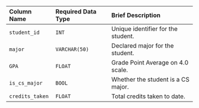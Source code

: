 | Column Name     | Required Data Type | Brief Description                      |
| :---            | :---               | :---                                   |
| `student_id`    | `INT`              | Unique identifier for the student.     |
| `major`         | `VARCHAR(50)`      | Declared major for the student.        |
| `GPA`           | `FLOAT`            | Grade Point Average on 4.0 scale.      |
| `is_cs_major`   | `BOOL`             | Whether the student is a CS major.     |
| `credits_taken` | `FLOAT`            | Total credits taken to date.           |
